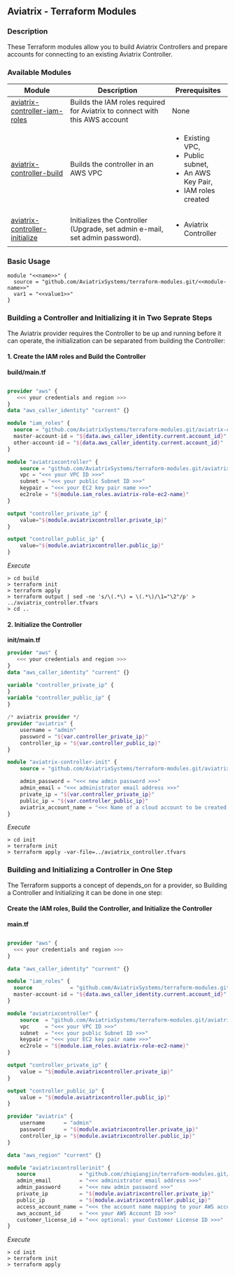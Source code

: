 ## Aviatrix - Terraform Modules

### Description
These Terraform modules allow you to build Aviatrix Controllers and prepare accounts for connecting to an existing Aviatrix Controller.

### Available Modules

| Module  | Description | Prerequisites |
| ------- | ----------- | ------------- |
| [aviatrix-controller-iam-roles](./aviatrix-controller-iam-roles) | Builds the IAM roles required for Aviatrix to connect with this AWS account | None |
| [aviatrix-controller-build](./aviatrix-controller-build) | Builds the controller in an AWS VPC | <ul><li>Existing VPC,</li><li>Public subnet,</li><li>An AWS Key Pair,</li><li>IAM roles created</li></ul> |
| [aviatrix-controller-initialize](./aviatrix-controller-initialize) | Initializes the Controller (Upgrade, set admin e-mail, set admin password). | <ul><li>Aviatrix Controller</li></ul> |

### Basic Usage

```
module "<<name>>" {
  source = "github.com/AviatrixSystems/terraform-modules.git/<<module-name>>"
  var1 = "<<value1>>"
}
```

### Building a Controller and Initializing it in Two Seprate Steps

The Aviatrix provider requires the Controller to be up and running before it can operate, the initialization can be separated from building the Controller:

#### 1. Create the IAM roles and Build the Controller

**build/main.tf**

``` terraform

provider "aws" {
   <<< your credentials and region >>>
}
data "aws_caller_identity" "current" {}

module "iam_roles" {
  source = "github.com/AviatrixSystems/terraform-modules.git/aviatrix-controller-iam-roles"
  master-account-id = "${data.aws_caller_identity.current.account_id}"
  other-account-id = "${data.aws_caller_identity.current.account_id}"
}

module "aviatrixcontroller" {
    source = "github.com/AviatrixSystems/terraform-modules.git/aviatrix-controller-build"
    vpc = "<<< your VPC ID >>>"
    subnet = "<<< your public Subnet ID >>>"
    keypair = "<<< your EC2 key pair name >>>"
    ec2role = "${module.iam_roles.aviatrix-role-ec2-name}"
}

output "controller_private_ip" {
    value="${module.aviatrixcontroller.private_ip}"
}

output "controller_public_ip" {
    value="${module.aviatrixcontroller.public_ip}"
}

```

*Execute*

``` shell
> cd build
> terraform init
> terraform apply
> terraform output | sed -ne 's/\(.*\) = \(.*\)/\1="\2"/p' > ../aviatrix_controller.tfvars
> cd ..
```

#### 2. Initialize the Controller

**init/main.tf**

``` terraform
provider "aws" {
   <<< your credentials and region >>>
}
data "aws_caller_identity" "current" {}

variable "controller_private_ip" {
}
variable "controller_public_ip" {
}

/* aviatrix provider */
provider "aviatrix" {
    username = "admin"
    password = "${var.controller_private_ip}"
    controller_ip = "${var.controller_public_ip}"
}

module "aviatrix-controller-init" {
    source = "github.com/AviatrixSystems/terraform-modules.git/aviatrix-controller-initialize"

    admin_password = "<<< new admin password >>>"
    admin_email = "<<< administrator email address >>>"
    private_ip = "${var.controller_private_ip}"
    public_ip = "${var.controller_public_ip}"
    aviatrix_account_name = "<<< Name of a cloud account to be created on the new controller >>>" 
}

```

*Execute*

``` shell
> cd init
> terraform init
> terraform apply -var-file=../aviatrix_controller.tfvars
```

### Building and Initializing a Controller in One Step

The Terraform supports a concept of depends_on for a provider, so Building a Controller and Initializing it can be done in one step:

#### Create the IAM roles, Build the Controller, and Initialize the Controller

**main.tf**

``` terraform

provider "aws" {
  <<< your credentials and region >>>
}

data "aws_caller_identity" "current" {}

module "iam_roles" {
  source            = "github.com/AviatrixSystems/terraform-modules.git/aviatrix-controller-iam-roles"
  master-account-id = "${data.aws_caller_identity.current.account_id}"
}

module "aviatrixcontroller" {
    source  = "github.com/AviatrixSystems/terraform-modules.git/aviatrix-controller-build"
    vpc     = "<<< your VPC ID >>>"
    subnet  = "<<< your public Subnet ID >>>"
    keypair = "<<< your EC2 key pair name >>>"
    ec2role = "${module.iam_roles.aviatrix-role-ec2-name}"
}

output "controller_private_ip" {
    value = "${module.aviatrixcontroller.private_ip}"
}

output "controller_public_ip" {
    value = "${module.aviatrixcontroller.public_ip}"
}

provider "aviatrix" {
    username      = "admin"
    password      = "${module.aviatrixcontroller.private_ip}"
    controller_ip = "${module.aviatrixcontroller.public_ip}"
}

data "aws_region" "current" {}

module "aviatrixcontrollerinit" {
   source              = "github.com/zhiqiangjin/terraform-modules.git/aviatrix-controller-initialize"
   admin_email         = "<<< administrator email address >>>"
   admin_password      = "<<< new admin password >>>"
   private_ip          = "${module.aviatrixcontroller.private_ip}"
   public_ip           = "${module.aviatrixcontroller.public_ip}"
   access_account_name = "<<< the account name mapping to your AWS account in the Aviatrix Controller >>>"
   aws_account_id      = "<<< your AWS Account ID >>>"
   customer_license_id = "<<< optional: your Customer License ID >>>"
}

```

*Execute*

``` shell
> cd init
> terraform init
> terraform apply
```
